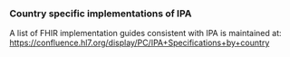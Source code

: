 ### Country specific implementations of IPA 

A list of FHIR implementation guides consistent with IPA is maintained at: https://confluence.hl7.org/display/PC/IPA+Specifications+by+country
